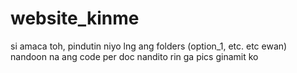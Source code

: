 # website_kinme
si amaca toh, pindutin niyo lng ang folders (option_1, etc. etc ewan) nandoon na ang code per doc
nandito rin ga pics ginamit ko
